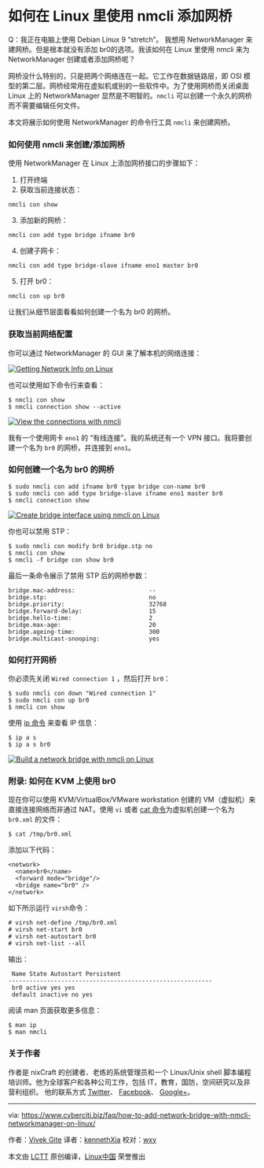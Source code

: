 如何在 Linux 里使用 nmcli 添加网桥
======

Q：我正在电脑上使用 Debian Linux 9 “stretch”。 我想用 NetworkManager 来建网桥。但是根本就没有添加 br0的选项。我该如何在 Linux 里使用 nmcli 来为 NetworkManager 创建或者添加网桥呢？

网桥没什么特别的，只是把两个网络连在一起。它工作在数据链路层，即 OSI 模型的第二层。网桥经常用在虚拟机或别的一些软件中。为了使用网桥而关闭桌面 Linux 上的 NetworkManager 显然是不明智的。`nmcli` 可以创建一个永久的网桥而不需要编辑任何文件。

本文将展示如何使用 NetworkManager 的命令行工具 `nmcli` 来创建网桥。

### 如何使用 nmcli 来创建/添加网桥

使用 NetworkManager 在 Linux 上添加网桥接口的步骤如下：

1. 打开终端
2. 获取当前连接状态：
```
nmcli con show
```
3. 添加新的网桥：
```
nmcli con add type bridge ifname br0
```
4. 创建子网卡：
```
nmcli con add type bridge-slave ifname eno1 master br0
```
5. 打开 br0：
```
nmcli con up br0
```

让我们从细节层面看看如何创建一个名为 br0 的网桥。

### 获取当前网络配置

你可以通过 NetworkManager 的 GUI 来了解本机的网络连接：

[![Getting Network Info on Linux][1]][1]

也可以使用如下命令行来查看：

```
$ nmcli con show
$ nmcli connection show --active 
```

[![View the connections with nmcli][2]][2]

我有一个使用网卡 `eno1` 的 “有线连接”。我的系统还有一个 VPN 接口。我将要创建一个名为 `br0` 的网桥，并连接到 `eno1`。

### 如何创建一个名为 br0 的网桥

```
$ sudo nmcli con add ifname br0 type bridge con-name br0
$ sudo nmcli con add type bridge-slave ifname eno1 master br0
$ nmcli connection show
```

[![Create bridge interface using nmcli on Linux][3]][3]

你也可以禁用 STP：

```
$ sudo nmcli con modify br0 bridge.stp no
$ nmcli con show
$ nmcli -f bridge con show br0
```

最后一条命令展示了禁用 STP 后的网桥参数：

```
bridge.mac-address:                     --
bridge.stp:                             no
bridge.priority:                        32768
bridge.forward-delay:                   15
bridge.hello-time:                      2
bridge.max-age:                         20
bridge.ageing-time:                     300
bridge.multicast-snooping:              yes
```

### 如何打开网桥

你必须先关闭 `Wired connection 1` ，然后打开 `br0`：

```
$ sudo nmcli con down "Wired connection 1"
$ sudo nmcli con up br0
$ nmcli con show
```

使用 [ip 命令][4] 来查看 IP 信息：

```
$ ip a s
$ ip a s br0
```

[![Build a network bridge with nmcli on Linux][5]][5]

### 附录: 如何在 KVM 上使用 br0

现在你可以使用 KVM/VirtualBox/VMware workstation 创建的 VM（虚拟机）来直接连接网络而非通过 NAT。使用 `vi` 或者 [cat 命令][6]为虚拟机创建一个名为 `br0.xml` 的文件：

```
$ cat /tmp/br0.xml
```

添加以下代码：

```
<network>
  <name>br0</name>
  <forward mode="bridge"/>
  <bridge name="br0" />
</network>
```

如下所示运行 `virsh`命令：

```
# virsh net-define /tmp/br0.xml
# virsh net-start br0
# virsh net-autostart br0
# virsh net-list --all
```

输出：

```
 Name State Autostart Persistent
----------------------------------------------------------
 br0 active yes yes
 default inactive no yes
```

阅读 man 页面获取更多信息：

```
$ man ip
$ man nmcli
```

### 关于作者

作者是 nixCraft 的创建者、老练的系统管理员和一个 Linux/Unix shell 脚本编程培训师。他为全球客户和各种公司工作，包括 IT，教育，国防，空间研究以及非营利组织。 他的联系方式 [Twitter][7]、 [Facebook][8]、 [Google+][9]。

--------------------------------------------------------------------------------

via: https://www.cyberciti.biz/faq/how-to-add-network-bridge-with-nmcli-networkmanager-on-linux/

作者：[Vivek Gite][a]
译者：[kennethXia](https://github.com/kennethXia)
校对：[wxy](https://github.com/wxy)

本文由 [LCTT](https://github.com/LCTT/TranslateProject) 原创编译，[Linux中国](https://linux.cn/) 荣誉推出

[a]:https://www.cyberciti.biz
[1]:https://www.cyberciti.biz/media/new/faq/2018/01/Getting-Network-Info-on-Linux.jpg
[2]:https://www.cyberciti.biz/media/new/faq/2018/01/View-the-connections-with-nmcli.jpg
[3]:https://www.cyberciti.biz/media/new/faq/2018/01/Create-bridge-interface-using-nmcli-on-Linux.jpg
[4]:https://www.cyberciti.biz/faq/linux-ip-command-examples-usage-syntax/ (See Linux/Unix ip command examples for more info)
[5]:https://www.cyberciti.biz/media/new/faq/2018/01/Build-a-network-bridge-with-nmcli-on-Linux.jpg
[6]:https://www.cyberciti.biz/faq/linux-unix-appleosx-bsd-cat-command-examples/ (See Linux/Unix cat command examples for more info)
[7]:https://twitter.com/nixcraft
[8]:https://facebook.com/nixcraft
[9]:https://plus.google.com/+CybercitiBiz
